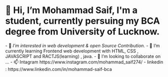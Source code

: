 <h1>👋 Hi, I’m Mohammad Saif, I'm a student, currently persuing my BCA degree from University of Lucknow. </h1>
- 👀 <em> I’m interested in web development & open Source Contribution. </em>
- 🌱 I’m currently learning  Frontend web development with HTML, CSS , JAVASCRIPT and RACTJS(learning) , java.
- 💞️ I’m looking to collaborate on ...
- 📫 Intagram https://www.instagram.com/mohammad_saif274/
- linkedin : https://www.linkedin.com/in/mohammad-saif-bca

<!---
Thebeast01/Thebeast01 is a ✨ special ✨ repository because its `README.md` (this file) appears on your GitHub profile.
You can click the Preview link to take a look at your changes.
--->
